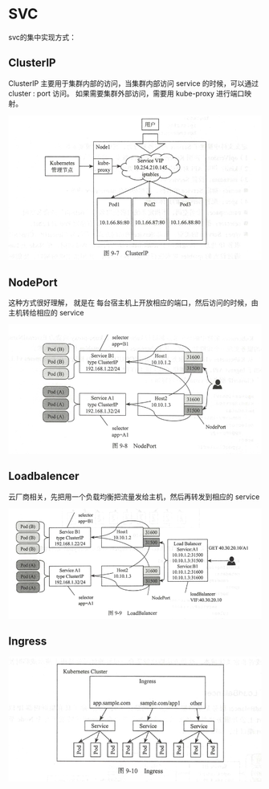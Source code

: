 
# SVC  

svc的集中实现方式：    

## ClusterIP   

ClusterIP 主要用于集群内部的访问，当集群内部访问 service 的时候，可以通过 cluster : port 访问。
如果需要集群外部访问，需要用 kube-proxy 进行端口映射。    

![](https://raw.githubusercontent.com/latermonk/cka-pre/master/Issues/images/01_ClusterIP.png)



## NodePort   
这种方式很好理解， 就是在 每台宿主机上开放相应的端口，然后访问的时候，由主机转给相应的 service 

![](https://raw.githubusercontent.com/latermonk/cka-pre/master/Issues/images/02_NodePort.png)


## Loadbalencer
云厂商相关，先把用一个负载均衡把流量发给主机，然后再转发到相应的 service

![](https://raw.githubusercontent.com/latermonk/cka-pre/master/Issues/images/03_LoadBalancer.png)


##  Ingress     
![](https://raw.githubusercontent.com/latermonk/cka-pre/master/Issues/images/04_Ingress.png)
